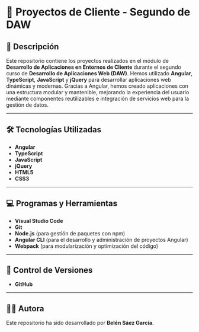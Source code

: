 # 📱 **Proyectos de Cliente - Segundo de DAW**

## 🌟 Descripción

Este repositorio contiene los proyectos realizados en el módulo de **Desarrollo de Aplicaciones en Entornos de Cliente** durante el segundo curso de **Desarrollo de Aplicaciones Web (DAW)**. Hemos utilizado **Angular**, **TypeScript**, **JavaScript** y **jQuery** para desarrollar aplicaciones web dinámicas y modernas. Gracias a Angular, hemos creado aplicaciones con una estructura modular y mantenible, mejorando la experiencia del usuario mediante componentes reutilizables e integración de servicios web para la gestión de datos.

---

## 🛠️ **Tecnologías Utilizadas**

- **Angular**  
- **TypeScript**  
- **JavaScript**  
- **jQuery**  
- **HTML5**  
- **CSS3**  

---

## 💻 **Programas y Herramientas**

- **Visual Studio Code**  
- **Git**  
- **Node.js** (para gestión de paquetes con npm)  
- **Angular CLI** (para el desarrollo y administración de proyectos Angular)  
- **Webpack** (para modularización y optimización del código)  

---

## 🔄 **Control de Versiones**

- **GitHub**  

---

## 👩‍💻 **Autora**

Este repositorio ha sido desarrollado por **Belén Sáez García**.
